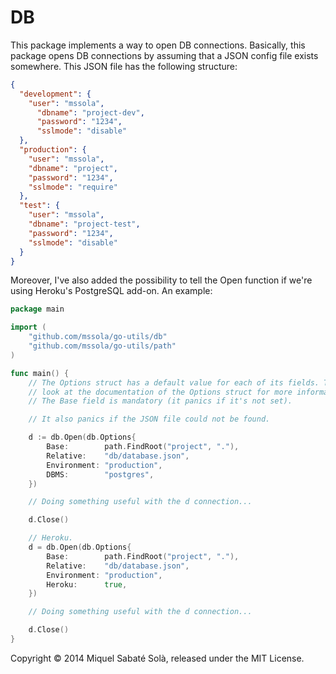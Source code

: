 
# DB

This package implements a way to open DB connections. Basically, this package
opens DB connections by assuming that a JSON config file exists somewhere. This
JSON file has the following structure:

~~~ json
{
  "development": {
    "user": "mssola",
      "dbname": "project-dev",
      "password": "1234",
      "sslmode": "disable"
  },
  "production": {
    "user": "mssola",
    "dbname": "project",
    "password": "1234",
    "sslmode": "require"
  },
  "test": {
    "user": "mssola",
    "dbname": "project-test",
    "password": "1234",
    "sslmode": "disable"
  }
}
~~~

Moreover, I've also added the possibility to tell the Open function if we're
using Heroku's PostgreSQL add-on. An example:

~~~ go
package main

import (
	"github.com/mssola/go-utils/db"
	"github.com/mssola/go-utils/path"
)

func main() {
	// The Options struct has a default value for each of its fields. Take a
	// look at the documentation of the Options struct for more information.
	// The Base field is mandatory (it panics if it's not set).

	// It also panics if the JSON file could not be found.

	d := db.Open(db.Options{
		Base:        path.FindRoot("project", "."),
		Relative:    "db/database.json",
		Environment: "production",
		DBMS:        "postgres",
	})

	// Doing something useful with the d connection...

	d.Close()

	// Heroku.
	d = db.Open(db.Options{
		Base:        path.FindRoot("project", "."),
		Relative:    "db/database.json",
		Environment: "production",
		Heroku:      true,
	})

	// Doing something useful with the d connection...

	d.Close()
}
~~~

Copyright &copy; 2014 Miquel Sabaté Solà, released under the MIT License.
